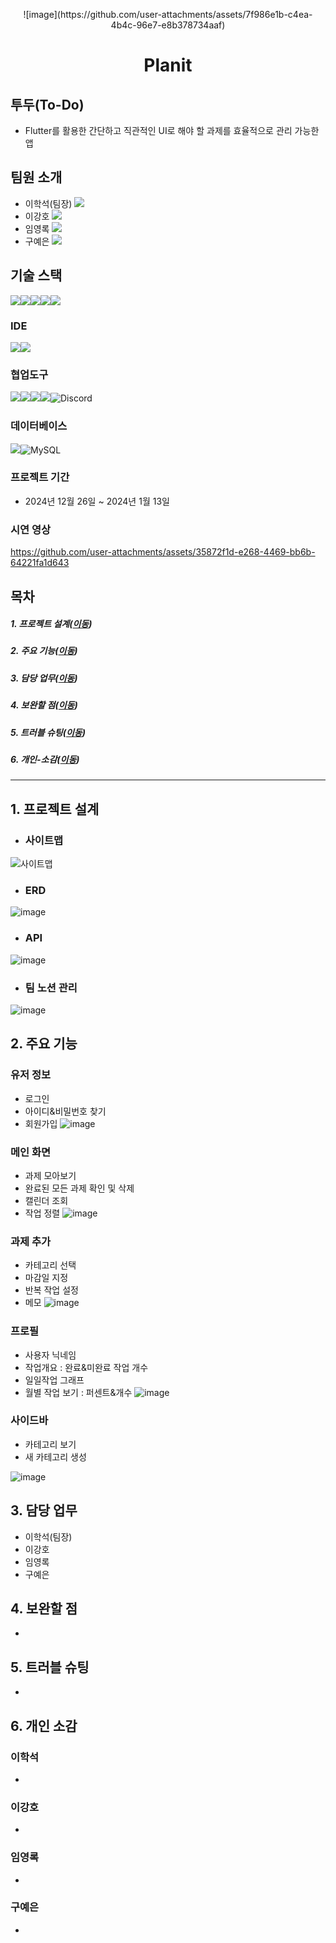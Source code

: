 <p align="center">
![image](https://github.com/user-attachments/assets/7f986e1b-c4ea-4b4c-96e7-e8b378734aaf)
</p>
<h1 align="center">
  Planit
</h1>

## 투두(To-Do)
- Flutter를 활용한 간단하고 직관적인 UI로 해야 할 과제를 효율적으로 관리 가능한 앱

## 팀원 소개
- 이학석(팀장) [<img src="https://img.shields.io/badge/Git-이학석-red?logo=GITHUb">](https://github.com/HSLee1013)
- 이강호 [<img src="https://img.shields.io/badge/Git-이강호-green?logo=GITHUb">](https://github.com/LeeKangHo1) 
- 임영록 [<img src="https://img.shields.io/badge/Git-임영록-blue?logo=GITHUb">](https://github.com/Young14482) 
- 구예은 [<img src="https://img.shields.io/badge/Git-구예은-orange?logo=GITHUb">](https://github.com/goho11)
## 기술 스택
<img src="https://img.shields.io/badge/java-%23ED8B00.svg?style=for-the-badge&logo=openjdk&logoColor=white"><img src="https://img.shields.io/badge/springboot-6DB33F?style=for-the-badge&logo=springboot&logoColor=white"><img src="https://img.shields.io/badge/gradle-02303A?style=for-the-badge&logo=gradle&logoColor=white"><img src="https://img.shields.io/badge/postman-FF6C37?style=for-the-badge&logo=postman&logoColor=white"><img src="https://img.shields.io/badge/flutter-02569B?style=for-the-badge&logo=flutter&logoColor=white">

### IDE
<img src="https://img.shields.io/badge/intellijidea-000000?style=for-the-badge&logo=intellijidea&logoColor=white"><img src="https://img.shields.io/badge/androidstudio-3DDC84?style=for-the-badge&logo=flask&logoColor=white">

### 협업도구
<img src="https://img.shields.io/badge/git-F05032?style=for-the-badge&logo=git&logoColor=white"><img src="https://img.shields.io/badge/github-181717?style=for-the-badge&logo=github&logoColor=white"><img src="https://img.shields.io/badge/slack-4A154B?style=for-the-badge&logo=slack&logoColor=white"><img src="https://img.shields.io/badge/notion-000000?style=for-the-badge&logo=notion&logoColor=white"><img src="https://img.shields.io/badge/Discord-7289DA?style=for-the-badge&logo=discord&logoColor=white" alt="Discord"/>

### 데이터베이스
<img src="https://img.shields.io/badge/H2-FF4000?style=for-the-badge&logo=H2&logoColor=white"><img src="https://img.shields.io/badge/MySQL-4479A1?style=for-the-badge&logo=mysql&logoColor=white" alt="MySQL"/>

### 프로젝트 기간
- 2024년 12월 26일 ~ 2024년 1월 13일

### 시연 영상
https://github.com/user-attachments/assets/35872f1d-e268-4469-bb6b-64221fa1d643

## 목차
##### 1. 프로젝트 설계([이동](#1-프로젝트-설계))
##### 2. 주요 기능([이동](#2-주요-기능))
##### 3. 담당 업무([이동](#3담당-업무))   
##### 4. 보완할 점([이동](#4-보완할-점)) 
##### 5. 트러블 슈팅([이동](#5-트러블-슈팅)) 
##### 6. 개인-소감([이동](#6-개인-소감)) 
---
## 1. 프로젝트 설계
- ### 사이트맵
![사이트맵](https://github.com/user-attachments/assets/46058f63-3bf6-4c2c-8b1a-08b371c56b1c)
- ### ERD
![image](https://github.com/user-attachments/assets/55e8f9a4-5e1d-4159-8d11-b8281a2b63f4)
- ### API
![image](https://github.com/user-attachments/assets/a5853b08-38da-40e0-8b22-edebedc8cfdf)

- ### 팀 노션 관리
![image](https://github.com/user-attachments/assets/60e8f949-a082-4dda-830c-e2a8ca4c00fa)

## 2. 주요 기능
### 유저 정보
- 로그인
- 아이디&비밀번호 찾기
- 회원가입
  ![image](https://github.com/user-attachments/assets/fd619107-61bc-477c-a6dc-ff10b496b8c5)

### 메인 화면
- 과제 모아보기
- 완료된 모든 과제 확인 및 삭제
- 캘린더 조회
- 작업 정렬 
![image](https://github.com/user-attachments/assets/38c3390e-27dc-4f78-ac57-4682a12a385a)

### 과제 추가
- 카테고리 선택
- 마감일 지정
- 반복 작업 설정
- 메모
  ![image](https://github.com/user-attachments/assets/4d510835-8899-4334-a572-d4b50a31a12b)

### 프로필
- 사용자 닉네임
- 작업개요 : 완료&미완료 작업 개수 
- 일일작업 그래프
- 월별 작업 보기 : 퍼센트&개수
![image](https://github.com/user-attachments/assets/cdb0fce6-c291-4422-a033-baaf528cb7d5)

### 사이드바
- 카테고리 보기
- 새 카테고리 생성
  
![image](https://github.com/user-attachments/assets/d399b139-6e39-43d1-aa44-f15f2e083477)
  
## 3. 담당 업무
- 이학석(팀장) 
- 이강호  
- 임영록 
- 구예은
  
## 4. 보완할 점
- 
## 5. 트러블 슈팅
-

## 6. 개인 소감
### 이학석
- 
### 이강호
- 
### 임영록
-
### 구예은
- 
